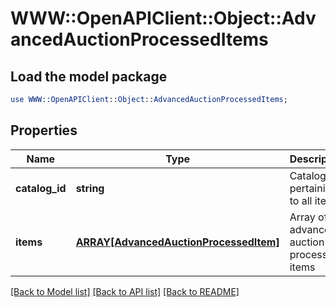 # WWW::OpenAPIClient::Object::AdvancedAuctionProcessedItems

## Load the model package
```perl
use WWW::OpenAPIClient::Object::AdvancedAuctionProcessedItems;
```

## Properties
Name | Type | Description | Notes
------------ | ------------- | ------------- | -------------
**catalog_id** | **string** | Catalog id pertaining to all items | [optional] 
**items** | [**ARRAY[AdvancedAuctionProcessedItem]**](AdvancedAuctionProcessedItem.md) | Array of advanced auction processed items | [optional] 

[[Back to Model list]](../README.md#documentation-for-models) [[Back to API list]](../README.md#documentation-for-api-endpoints) [[Back to README]](../README.md)


